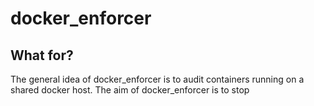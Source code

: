 # docker_enforcer

## What for?
The general idea of docker_enforcer is to audit containers running on a shared docker host. The aim of docker_enforcer is to stop 